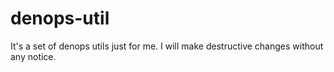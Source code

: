 # denops-util

It's a set of denops utils just for me. I will make destructive changes without
any notice.
